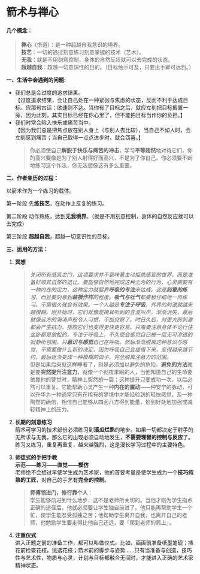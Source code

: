 # 箭术与禅心

#### 几个概念：

>**禅心**（悟道）：是一种超越自我意识的境界。  
**技艺**：一切的通过刻意练习刻意掌握的技术（艺术）。  
**无我**：就是不用刻意控制，身体的自然反应就可以去完成的状态。  
**超越自我**：超越一切意识性的目的。（目标触手可及，只要出手即可达到。）

**一、生活中会遇到的问题:**   
* 我们总是会过度的追求结果。  
【过度追求结果，会让自己处在一种紧张与焦虑的状态，反而不利于达成目标。应那句古话：欲速则不达。当你有了目标之后，就应立刻把目标搁置一旁，因为此刻，其实目标已经在你心里了，但不能把目标当作你的负担。】
* 我们时常会陷入快乐或痛苦当中。  
【因为我们总是把焦点放在别人身上（与别人去比较），当自己不如人时，会立刻感到痛苦；当自己取得一点点进步时，就会窃喜。】
    >你必须使自己**解脱于快乐与痛苦的冲击**，学习**平等超然**地对待它们，你的高兴要像是为了别人射得好而高兴，不是为了你自己。你必须要不断地练习这个作法，你无法想像这有多么重要。

**二、作者亲历的过程：**  

以箭术作为一个练习的载体。

第一阶段 先**练技艺**，在动作上反复的练习。

第二阶段 动作熟练，达到**无我境界**。（就是不用刻意控制，身体的自然反应就可以去完成）

第三阶段 **超越自我**，超越一切意识性的目标。

**三、运用的方法：**
1. **冥想**  
    >*关闭所有感官之门，这项要求并不意味著主动拒绝感官的世界，而是准备好顺其自然的退让。要能够自然地完成这种无为的行为，心灵需要有一种内在的定力，这种定力就要靠**呼吸的专注**来达成。这是**刻意的练习**，而且要刻意到**装模作样**的程度。**吸气与吐气**都要极仔细地一再练习。不需很久就会有效果。一个人越是**专注于呼吸**，外界的刺激就越来越模糊。刚开始时，它们就像是掩耳听到的含混叫声，渐渐消失，最后就像远方的海涛声般令人习惯，不加觉察了。时日久后，对更大的刺激都会产生抗力，摆脱它们也变得更快更容易。只需要注意身体不论行住坐卧都是放松的，专注于呼吸上，不久便会感觉自己被一层无可渗透的寂静所包围。只**意识与感觉**自己在呼吸。然后渐渐脱离这种意识与感觉，不需要做什么新的决定，因为呼吸自己会缓慢下来，变得越来越节约，最后逐渐变成一种模糊的调子，完全脱离注意力的范围。*  
    但是如果后来就这样睡著了，则是必须加以避免的危险。**避免的方法**就是要**突然提升注意力**，就像一个彻夜未眠的人，当他知道自己的生命要依靠他的警觉时，精神上突然的一震；这种提升只要成功一次，以后必然可以重复。它能帮助心灵产生一种**内在的震动**——种安宁的脉动，可以升华为一种通常只有在稀有的梦境中才能经验到的轻快感觉，及一种陶然的确信，相信自己能够从四面八方得到能量，恰到好处地加强或减轻精神上的压力。

2. **长期的刻意练习**  
箭术可学习的技术部份必须练习到**滚瓜烂熟**的地步。如果一切都决定于射手的无所求与无我，那么它的出现必须自动地发生，**不需要理智的控制与反应**了。练习又练习，重复再重复，越来越强烈，这是漫长学习过程中的主要特色。

3. **师徒式的手把手教**  
  **示范——练习——直觉——模仿**  
  老师绝不会想过早使学生成为艺术家，他的首要考量是使学生成为一个**技巧纯熟的工匠**，对自己的手艺有**完全的控制**。  
    >**师傅领进门，修行靠个人**：  
    学生能够前进到什么地步，这不是老师所关切的。当他才刚为学生指点正确的途径后，他就必须要让学生独自前进了。他只能再帮助学生一个忙，使学生能忍受孤独之苦；他帮助学生离开自我，也离开自己的老师，他勉励学生要走得比他自己还远，要「爬到老师的肩上」。

4. **注重仪式**  
进入正题之前的准备工作，都可以叫做仪式。比如，画画前准备纸墨笔砚；插花前检查花枝，挑选花枝；箭术前的脚步与姿势……只有当准备与创造，技巧性与艺术性，物质与心灵，计划与目标都融合无间时，才能进入正确的艺术家精神状态。